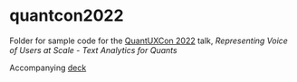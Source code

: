 # quantcon2022

Folder for sample code for the [QuantUXCon 2022](https://www.quantuxcon.org/) talk, *Representing Voice of Users at Scale - Text Analytics for Quants*

Accompanying [deck](https://docs.google.com/presentation/d/1CZyYtn6ax4SttGWsCDLnxpQW-bAZf44_T5K4gQPVq-0/edit?hl=en&resourcekey=0-YGYuDOmEgdjnBw4o4ZgHOA#slide=id.g132337e9b2e_0_0])
